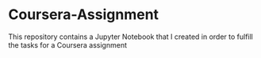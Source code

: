 # Coursera-Assignment
This repository contains a Jupyter Notebook that I created in order to fulfill the tasks for a Coursera assignment
